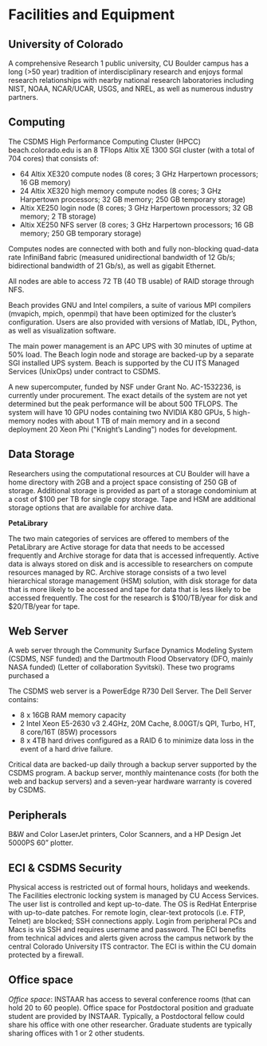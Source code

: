 # Facilities and Equipment #

## University of Colorado ##

A comprehensive Research 1 public university, CU Boulder campus has a long
(>50 year) tradition of interdisciplinary research and enjoys formal research
relationships with nearby national research laboratories including NIST, NOAA,
NCAR/UCAR, USGS, and NREL, as well as numerous industry partners.

## Computing

The CSDMS High Performance Computing Cluster (HPCC) beach.colorado.edu is an
8 TFlops Altix XE 1300 SGI cluster (with a total of 704 cores) that consists
of:

- 64 Altix XE320 compute nodes (8 cores; 3 GHz Harpertown processors; 16 GB
  memory)
- 24 Altix XE320 high memory compute nodes (8 cores; 3 GHz Harpertown
  processors; 32 GB memory; 250 GB temporary storage)
- Altix XE250 login node (8 cores; 3 GHz Harpertown processors; 32 GB memory;
  2 TB storage)
- Altix XE250 NFS server (8 cores; 3 GHz Harpertown processors; 16 GB memory;
  250 GB temporary storage)

Computes nodes are connected with both and fully non-blocking quad-data rate
InfiniBand fabric (measured unidirectional bandwidth of 12 Gb/s; bidirectional
bandwidth of 21 Gb/s), as well as gigabit Ethernet.

All nodes are able to access 72 TB (40 TB usable) of RAID storage through NFS.

Beach provides GNU and Intel compilers, a suite of various MPI compilers
(mvapich, mpich, openmpi) that have been optimized for the cluster’s
configuration. Users are also provided with versions of Matlab, IDL, Python,
as well as visualization software.

The main power management is an APC UPS with 30 minutes of uptime at 50%
load. The Beach login node and storage are backed-up by a separate SGI
installed UPS system. Beach is supported by the CU ITS Managed Services
(UnixOps) under contract to CSDMS.

A new supercomputer, funded by NSF under Grant No. AC-1532236, is currently
under procurement. The exact details of the system are not yet determined but
the peak performance will be about 500 TFLOPS. The system will have 10 GPU
nodes containing two NVIDIA K80 GPUs, 5 high-memory nodes with about 1 TB
of main memory and in a second deployment 20 Xeon Phi ("Knight’s Landing")
nodes for development.

## Data Storage

Researchers using the computational resources at CU Boulder will have a home
directory with 2GB and a project space consisting of 250 GB of storage.
Additional storage is provided as part of a storage condominium at a cost of
$100 per TB for single copy storage. Tape and HSM are additional storage
options that are available for archive data.

**PetaLibrary**

The two main categories of services are offered to members of the
PetaLibrary are Active storage for data that needs to be accessed frequently
and Archive storage for data that is accessed infrequently. Active data is
always stored on disk and is accessible to researchers on compute resources
managed by RC. Archive storage consists of a two level hierarchical storage
management (HSM) solution, with disk storage for data that is more likely to
be accessed and tape for data that is less likely to be accessed frequently.
The cost for the research is $100/TB/year for disk and $20/TB/year for tape.

## Web Server

A web server through the Community Surface Dynamics Modeling System
(CSDMS, NSF funded) and the Dartmouth Flood Observatory (DFO, mainly NASA
funded) (Letter of collaboration Syvitski). These two programs purchased a

The CSDMS web server is a PowerEdge R730 Dell Server. The Dell Server contains:

-  8 x 16GB RAM memory capacity
-  2 Intel Xeon E5-2630 v3 2.4GHz, 20M Cache, 8.00GT/s QPI, Turbo, HT, 8
   core/16T (85W) processors
-  8 x 4TB hard drives configured as a RAID 6 to minimize data loss in the
   event of a hard drive failure.

Critical data are backed-up daily through a backup server supported
by the CSDMS program. A backup server, monthly maintenance costs (for both
the web and backup servers) and a seven-year hardware warranty is covered by
CSDMS.

## Peripherals

B&W and Color LaserJet printers, Color Scanners, and a HP Design Jet 5000PS
60” plotter.

## ECI & CSDMS Security

Physical access is restricted out of formal hours, holidays and weekends.
The Facilities electronic locking system is managed by CU Access Services.
The user list is controlled and kept up-to-date.  The OS is RedHat Enterprise
with up-to-date patches. For remote login, clear-text protocols (i.e. FTP,
Telnet) are blocked; SSH connections apply. Login from peripheral PCs and Macs
is via SSH and requires username and password. The ECI benefits from
technical advices and alerts given across the campus network by the central
Colorado University ITS contractor. The ECI is within the CU domain protected
by a firewall. 

## Office space

*Office space*: INSTAAR has access to several conference rooms (that can hold
20 to 60 people). Office space for Postdoctoral position and graduate student
are provided by INSTAAR. Typically, a Postdoctoral fellow could share his
office with one other researcher. Graduate students are typically sharing
offices with 1 or 2 other students.
